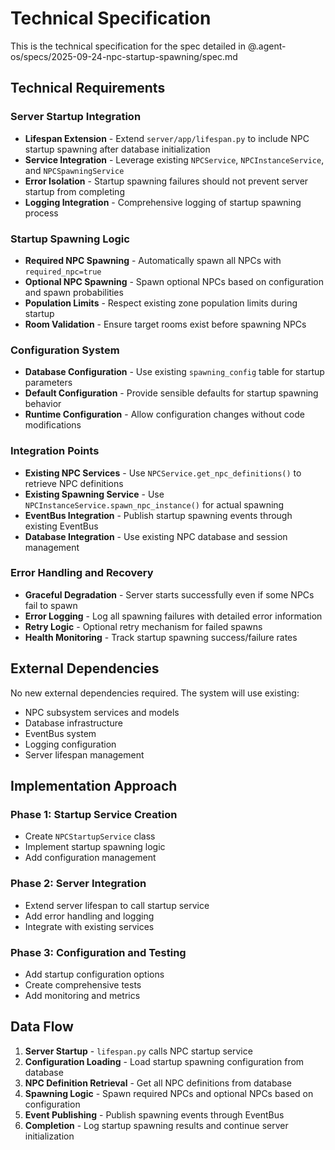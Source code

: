 # Technical Specification

This is the technical specification for the spec detailed in @.agent-os/specs/2025-09-24-npc-startup-spawning/spec.md

## Technical Requirements

### Server Startup Integration

- **Lifespan Extension** - Extend `server/app/lifespan.py` to include NPC startup spawning after database initialization
- **Service Integration** - Leverage existing `NPCService`, `NPCInstanceService`, and `NPCSpawningService`
- **Error Isolation** - Startup spawning failures should not prevent server startup from completing
- **Logging Integration** - Comprehensive logging of startup spawning process

### Startup Spawning Logic

- **Required NPC Spawning** - Automatically spawn all NPCs with `required_npc=true`
- **Optional NPC Spawning** - Spawn optional NPCs based on configuration and spawn probabilities
- **Population Limits** - Respect existing zone population limits during startup
- **Room Validation** - Ensure target rooms exist before spawning NPCs

### Configuration System

- **Database Configuration** - Use existing `spawning_config` table for startup parameters
- **Default Configuration** - Provide sensible defaults for startup spawning behavior
- **Runtime Configuration** - Allow configuration changes without code modifications

### Integration Points

- **Existing NPC Services** - Use `NPCService.get_npc_definitions()` to retrieve NPC definitions
- **Existing Spawning Service** - Use `NPCInstanceService.spawn_npc_instance()` for actual spawning
- **EventBus Integration** - Publish startup spawning events through existing EventBus
- **Database Integration** - Use existing NPC database and session management

### Error Handling and Recovery

- **Graceful Degradation** - Server starts successfully even if some NPCs fail to spawn
- **Error Logging** - Log all spawning failures with detailed error information
- **Retry Logic** - Optional retry mechanism for failed spawns
- **Health Monitoring** - Track startup spawning success/failure rates

## External Dependencies

No new external dependencies required. The system will use existing:
- NPC subsystem services and models
- Database infrastructure
- EventBus system
- Logging configuration
- Server lifespan management

## Implementation Approach

### Phase 1: Startup Service Creation
- Create `NPCStartupService` class
- Implement startup spawning logic
- Add configuration management

### Phase 2: Server Integration
- Extend server lifespan to call startup service
- Add error handling and logging
- Integrate with existing services

### Phase 3: Configuration and Testing
- Add startup configuration options
- Create comprehensive tests
- Add monitoring and metrics

## Data Flow

1. **Server Startup** - `lifespan.py` calls NPC startup service
2. **Configuration Loading** - Load startup spawning configuration from database
3. **NPC Definition Retrieval** - Get all NPC definitions from database
4. **Spawning Logic** - Spawn required NPCs and optional NPCs based on configuration
5. **Event Publishing** - Publish spawning events through EventBus
6. **Completion** - Log startup spawning results and continue server initialization
